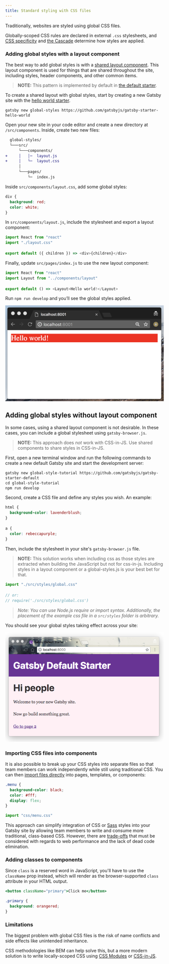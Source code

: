 ```yaml
---
title: Standard styling with CSS files
---
```


Traditionally, websites are styled using global CSS files.

Globally-scoped CSS rules are declared in external `.css` stylesheets, and [CSS specificity](https://developer.mozilla.org/en-US/docs/Web/CSS/Specificity) and [the Cascade](https://developer.mozilla.org/en-US/docs/Web/CSS/Cascade) determine how styles are applied.

### Adding global styles with a layout component

The best way to add global styles is with a [shared layout component](/tutorial/part-three/#your-first-layout-component). This layout component is used for things that are shared throughout the site, including styles, header components, and other common items.

> **NOTE:** This pattern is implemented by default in [the default starter](https://github.com/gatsbyjs/gatsby-starter-default/blob/02324e5b04ea0a66d91c7fe7408b46d0a7eac868/src/layouts/index.js#L6).

To create a shared layout with global styles, start by creating a new Gatsby site with the [hello world starter](https://github.com/gatsbyjs/gatsby-starter-hello-world).

```shell
gatsby new global-styles https://github.com/gatsbyjs/gatsby-starter-hello-world
```

Open your new site in your code editor and create a new directory at `/src/components`. Inside, create two new files:

```diff
  global-styles/
  └───src/
      └───components/
+     │   │─  layout.js
+     │   └─  layout.css
      │
      └───pages/
          └─  index.js
```

Inside `src/components/layout.css`, add some global styles:

```css:title=src/components/layout.css
div {
  background: red;
  color: white;
}
```

In `src/components/layout.js`, include the stylesheet and export a layout component:

```jsx:title=src/components/layout.js
import React from "react"
import "./layout.css"

export default ({ children }) => <div>{children}</div>
```

Finally, update `src/pages/index.js` to use the new layout component:

```jsx:title=src/pages/index.js
import React from "react"
import Layout from "../components/layout"

export default () => <Layout>Hello world!</Layout>
```

Run `npm run develop` and you’ll see the global styles applied.

![Global styles](./images/global-styles.png)

## Adding global styles without layout component

In some cases, using a shared layout component is not desirable. In these cases, you can include a global stylesheet using `gatsby-browser.js`.

> **NOTE:** This approach does _not_ work with CSS-in-JS. Use shared components to share styles in CSS-in-JS.

First, open a new terminal window and run the following commands to create a new default Gatsby site and start the development server:

```shell
gatsby new global-style-tutorial https://github.com/gatsbyjs/gatsby-starter-default
cd global-style-tutorial
npm run develop
```

Second, create a CSS file and define any styles you wish. An example:

```css:title=src/styles/global.css
html {
  background-color: lavenderblush;
}

a {
  color: rebeccapurple;
}
```

Then, include the stylesheet in your site's `gatsby-browser.js` file.

> **NOTE:** This solution works when including css as those styles are extracted when building the JavaScript but not for css-in-js.
> Including styles in a layout component or a global-styles.js is your best bet for that.

```javascript:title=gatsby-browser.js
import "./src/styles/global.css"

// or:
// require('./src/styles/global.css')
```

> _Note: You can use Node.js require or import syntax. Additionally, the placement of the example css file in a `src/styles` folder is arbitrary._

You should see your global styles taking effect across your site:

![Global styles example site](./images/global-styles-example.png)

### Importing CSS files into components

It is also possible to break up your CSS styles into separate files so that team members can work independently while still using traditional CSS. You can then [import files directly](/docs/importing-assets-into-files/) into pages, templates, or components:

```css:title=menu.css
.menu {
  background-color: black;
  color: #fff;
  display: flex;
}
```

```javascript:title=components/menu.js
import "css/menu.css"
```

This approach can simplify integration of CSS or [Sass](/packages/gatsby-plugin-sass/) styles into your Gatsby site by allowing team members to write and consume more traditional, class-based CSS. However, there are [trade-offs](#limitations) that must be considered with regards to web performance and the lack of dead code elimination.

### Adding classes to components

Since `class` is a reserved word in JavaScript, you'll have to use the `className` prop instead, which will render as the browser-supported `class` attribute in your HTML output.

```jsx
<button className="primary">Click me</button>
```

```css
.primary {
  background: orangered;
}
```

### Limitations

The biggest problem with global CSS files is the risk of name conflicts and side effects like unintended inheritance.

CSS methodologies like BEM can help solve this, but a more modern solution is to write locally-scoped CSS using [CSS Modules](/docs/css-modules/) or [CSS-in-JS](/docs/css-in-js/).
